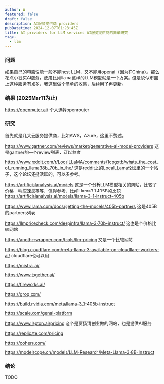 ```yaml
---
author: W
featured: false
draft: false
description: AI服务提供商 providers
pubDatetime: 2024-12-07T01:23:45Z
title: AI providers for LLM services AI服务提供商的简单研究
tags:
  - llm
---
```


### 问题

如果自己的电脑性能一般不能host LLM，又不能用openai（因为在China）。那么花点小钱买AI服务，使用比如llama这样的LLM模型就是一个方案。但是貌似市面上这种服务有点多，我这里做个简单的收集，后续用了再更新。

### 结果 (2025Mar11为止)

https://openrouter.ai/ 个人选择openrouter

### 研究

首先就是几大云服务提供商，比如AWS，Azure，这里不赘述。

https://www.gartner.com/reviews/market/generative-ai-model-providers 这是gartner的一个review列表，可以参考

https://www.reddit.com/r/LocalLLaMA/comments/1cpgxtb/whats_the_cost_of_running_llama38b_70b_in_the/ 这是reddit上的LocalLLama论坛里的一个帖子，这个论坛还挺活跃的，可以多参考。

https://artificialanalysis.ai/models 这是一个分析LLM模型相关的网站，比较了价格、响应速度等等，值得参考。比如Llama3.1 405B的比较 https://artificialanalysis.ai/models/llama-3-1-instruct-405b

https://www.llama.com/docs/getting-the-models/405b-partners 这是405B的partners列表

https://llmpricecheck.com/deepinfra/llama-3-70b-instruct/ 这也是个价格比较网站

https://anotherwrapper.com/tools/llm-pricing 又是一个比较网站

https://blog.cloudflare.com/meta-llama-3-available-on-cloudflare-workers-ai/ cloudflare也可以用

https://mistral.ai/

https://www.together.ai/

https://fireworks.ai/

https://groq.com/

https://build.nvidia.com/meta/llama-3_1-405b-instruct

https://scale.com/genai-platform

https://www.lepton.ai/pricing 这个是贾扬清创业做的网站，也是提供AI服务

https://replicate.com/pricing

https://cohere.com/

https://modelscope.cn/models/LLM-Research/Meta-Llama-3-8B-Instruct

### 结论

TODO
